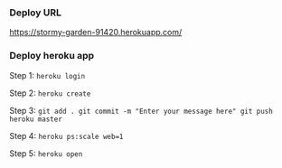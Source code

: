 ### Deploy URL
https://stormy-garden-91420.herokuapp.com/

### Deploy heroku app
Step 1:
`heroku login`

Step 2:
`heroku create`

Step 3:
`git add .
git commit -m "Enter your message here"
git push heroku master`

Step 4:
`heroku ps:scale web=1`

Step 5:
`heroku open`